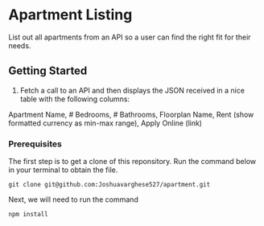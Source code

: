 # Apartment Listing

List out all apartments from an API so a user can find the right fit for their needs. 

## Getting Started

1. Fetch a call to an API and then displays the JSON received in a nice table with the following columns:

Apartment Name, # Bedrooms, # Bathrooms, Floorplan Name, Rent (show formatted currency as min-max range), Apply Online (link)

### Prerequisites

The first step is to get a clone of this reponsitory. Run the command below in your terminal to obtain the file.

```
git clone git@github.com:Joshuavarghese527/apartment.git
```

Next, we will need to run the command 

```
npm install
```



